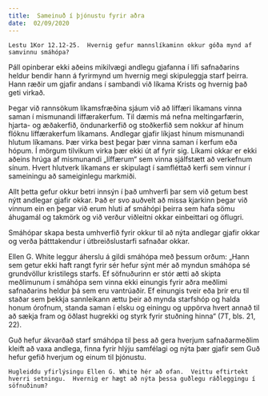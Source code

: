 ```yaml
---
title:  Sameinuð í þjónustu fyrir aðra
date:  02/09/2020
---
```


`Lestu 1Kor 12.12-25.  Hvernig gefur mannslíkaminn okkur góða mynd af samvinnu smáhópa?`

Páll opinberar ekki aðeins mikilvægi andlegu gjafanna í lífi safnaðarins heldur bendir hann á fyrirmynd um hvernig megi skipuleggja starf þeirra.  Hann ræðir um gjafir andans í sambandi við líkama Krists og hvernig það geti virkað.

Þegar við rannsökum líkamsfræðina sjáum við að líffæri líkamans vinna saman í mismunandi líffærakerfum. Til dæmis má nefna meltingarfærin, hjarta- og æðakerfið, öndunarkerfið og stoðkerfið sem nokkur af hinum flóknu líffærakerfum líkamans.  Andlegar gjafir líkjast hinum mismunandi hlutum líkamans.  Þær virka best þegar þær vinna saman í kerfum eða hópum.  Í mörgum tilvikum virka þær ekki út af fyrir sig.  Líkami okkar er ekki aðeins hrúga af mismunandi „líffærum“ sem vinna sjálfstætt að verkefnum sínum.  Hvert hlutverk líkamans er skipulagt í samfléttað kerfi sem vinnur í sameiningu að sameiginlegu markmiði.

Allt þetta gefur okkur betri innsýn í það umhverfi þar sem við getum best nýtt andlegar gjafir okkar.  Það er svo auðvelt að missa kjarkinn þegar við vinnum ein en þegar við erum hluti af smáhópi þeirra sem hafa sömu áhugamál og takmörk og við verður viðleitni okkar einbeittari og öflugri.

Smáhópar skapa besta umhverfið fyrir okkur til að nýta andlegar gjafir okkar og verða þátttakendur í útbreiðslustarfi safnaðar okkar.

Ellen G. White leggur áherslu á gildi smáhópa með þessum orðum:  „Hann sem getur ekki haft rangt fyrir sér hefur sýnt mér að myndun smáhópa sé grundvöllur kristilegs starfs.  Ef söfnuðurinn er stór ætti að skipta meðlimunum í smáhópa sem vinna ekki einungis fyrir aðra meðlimi safnaðarins heldur þá sem eru vantrúaðir.  Ef einungis tveir eða þrír eru til staðar sem þekkja sannleikann ættu þeir að mynda starfshóp og halda honum órofnum, standa saman í elsku og einingu og uppörva hvert annað til að sækja fram og öðlast hugrekki og styrk fyrir stuðning hinna“ (7T, bls. 21, 22).

Guð hefur ákvarðað starf smáhópa til þess að gera hverjum safnaðarmeðlim kleift að vaxa andlega, finna fyrir hlýju samfélagi og nýta þær gjafir sem Guð hefur gefið hverjum og einum til þjónustu.

`Hugleiddu yfirlýsingu Ellen G. White hér að ofan.  Veittu eftirtekt hverri setningu.  Hvernig er hægt að nýta þessa guðlegu ráðleggingu í söfnuðinum?`